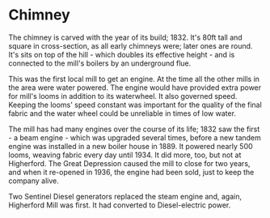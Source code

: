 # Chimney


The chimney is carved with the year of its build; 1832. It's 80ft tall and square in cross-section, as all early chimneys were; later ones are round. It's sits on top of the hill - which doubles its effective height - and is connected to the mill's boilers by an underground flue.

This was the first local mill to get an engine. At the time all the other mills in the area were water powered. The engine would have provided extra power for mill's looms in addition to its waterwheel. It also governed speed. Keeping the looms' speed constant was important for the quality of the final fabric and the water wheel could be unreliable in times of low water.

The mill has had many engines over the course of its life; 1832 saw the first - a beam engine - which was upgraded several times, before a new tandem engine was installed in a new boiler house in 1889.  It powered nearly 500 looms, weaving fabric every day until 1934. It did more, too, but not at Higherford. The Great Depression caused the mill to close for two years, and when it re-opened in 1936, the engine had been sold, just to keep the company alive.

Two Sentinel Diesel generators replaced the steam engine and, again, Higherford Mill was first. It had converted to Diesel-electric power.  
